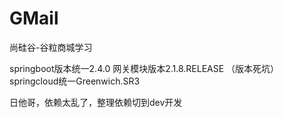 # GMail
尚硅谷-谷粒商城学习

springboot版本统一2.4.0  网关模块版本2.1.8.RELEASE （版本死坑）  
springcloud统一Greenwich.SR3


日他哥，依赖太乱了，整理依赖切到dev开发